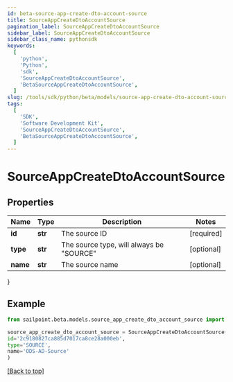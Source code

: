 ```yaml
---
id: beta-source-app-create-dto-account-source
title: SourceAppCreateDtoAccountSource
pagination_label: SourceAppCreateDtoAccountSource
sidebar_label: SourceAppCreateDtoAccountSource
sidebar_class_name: pythonsdk
keywords:
  [
    'python',
    'Python',
    'sdk',
    'SourceAppCreateDtoAccountSource',
    'BetaSourceAppCreateDtoAccountSource',
  ]
slug: /tools/sdk/python/beta/models/source-app-create-dto-account-source
tags:
  [
    'SDK',
    'Software Development Kit',
    'SourceAppCreateDtoAccountSource',
    'BetaSourceAppCreateDtoAccountSource',
  ]
---
```


# SourceAppCreateDtoAccountSource

## Properties

| Name     | Type    | Description                                | Notes      |
| -------- | ------- | ------------------------------------------ | ---------- |
| **id**   | **str** | The source ID                              | [required] |
| **type** | **str** | The source type, will always be \"SOURCE\" | [optional] |
| **name** | **str** | The source name                            | [optional] |

}

## Example

```python
from sailpoint.beta.models.source_app_create_dto_account_source import SourceAppCreateDtoAccountSource

source_app_create_dto_account_source = SourceAppCreateDtoAccountSource(
id='2c9180827ca885d7017ca8ce28a000eb',
type='SOURCE',
name='ODS-AD-Source'
)

```

[[Back to top]](#)
